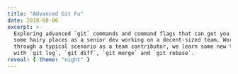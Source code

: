 ```yaml
---
title: "Advanced Git Fu"
date: 2018-08-06
excerpt: >-
  Exploring advanced `git` commands and command flags that can get you out of
  some hairy places as a senior dev working on a decent-sized team. Working
  through a typical scenario as a team contributor, we learn some new tricks
  with `git log`, `git diff`, `git merge` and `git rebase`.
reveal: { theme: "night" }
---
```

<script type="text/template">

# Advanced Git Fu
## The Learning Continues

----

{% include aside.img.html
  src="https://gravatar.com/avatar/ece1d171f07e8c58d191a938e249d885?s=700"
%}

## Who is this guy?

### David Rogers AKA _"AL the X"_

- [`linkedin.com/in/althex`](https://linkedin.com/in/althex)
- [`github.com/al-the-x`](https://github.com/al-the-x)
- [`twitter.com/al_the_x`](https://twitter.com/al_the_x)

----

### Tell 'em what you're gonna tell 'em.

1. A quick review of the commands we're all familiar with.
2. An example of how to use them (perhaps differently) day-to-day on a large project.
3. A scenario where something goes kinda bad and we fix it.
4. What happens to _other_ contributors _after_ we fix it.
5. How we could have prevented that mess in the first place.

----

## This is an _interactive_ session...

### Please interrupt. Please ask questions.

#### Save Q's about what preso tools I'm using until after...

----

{% include aside.img.html pull="right"
  src="stack-overflow-frequent-git-questions.png"
%}

### Caveat: `git` is a _command line tool_

- Slick GUIs make the most common tasks easier
  _but hide advanced bits_
- Most devs don't try learning a thing
  _until they need to know it_
- The instruction manual is hard to use, harder to search

----

### A moment about that manual...

- Check the `man` pages, Luke!
  - `git help <command>`
  - `git <command> --help`
  - `q` to "quit", `?` for help
- Quick refresher: `git <command> -h`
- Not _everything_ is in the `man` pages, though... :(
- You can't ask a `man` page a question...<br>
  ...but see https://git-scm.com/docs/ instead!

----

# Chapter 1:
## In which some familiar commands learn some new tricks...

----

{% include aside.asciicast.html
    src="git-status-add-commit.cast"
%}

### Boring everyday usage...

- `git status` -- what has changed since I last committed changes?
- `git add <path>` -- stage changes ready for commit
- `git commit` -- record staged changes

----

{% include aside.asciicast.html
    src="git-status-add-patch.cast"
%}

### Command flag awesomeness!

- `git status --short` -- less boilerplate, more signal, less noise
- `git add --patch` -- stage one "hunk" at a time interactively <br>
  try `e`(dit) mode!
- `git config --global core.editor <not-vim>`

----

{% include aside.asciicast.html
  src="git-patch-happy.cast"
  pull="right"
%}

### Get your `--patch` on!

- `git add --patch` -- add hunks to the stage
- `git checkout --patch` -- discard hunks
- `git reset --patch` -- remove hunks from the stage
- `git stash --patch` -- _stash_ selected hunks

----

{% include aside.asciicast.html
  src="git-aliases.cast"
%}

### Make your own `git` commands!

```sh
git config --set alias.<alias-name> '<alias-value>'
```

```sh
$> git config alias.st 'status --short'

$> git config alias.aliases \
  '!git config --get-regexp "alias"'

$> git config alias.branches \
  '!git for-each-ref refs/heads \
      --format="%(refname:short)"'
```

More examples: <br> https://github.com/al-the-x/dotfiles/

----

## Funny `git log` tricks!

### Who needs a GUI anyway?

----

{% include aside.asciicast.html
  src="git-log-output.cast"
  pull="left"
%}

- Display commits as a tree with <br>
  - `--oneline` -- single line output
  - `--graph` -- dots and lines
  - `--decorate` -- branch and tag names
- Include `--all` references to _taste the rainbow!_
- Quick peek at what changed in each commit with `--stat`

----

# Chapter 2

## In which we royally screw something up...

----

{% include aside.asciicast.html
  src="git-scenario-1-setup.cast"
%}

### Real-world Scenario

- I'm working on a new feature for our product.
- I created a feature branch based on `master`
- I pushed my branch to GitHub and [opened a Pull Request (PR)](https://guides.github.com/introduction/flow)
- I can't automatically merge the PR because of _merge conflicts!_

----

### Do The Most Obvious Thing.

![Advice on resolving conflicts as displayed on the GitHub Pull Request](https://help.github.com/assets/images/help/pull_requests/merge_conflict_error_on_github.png)

> I should back-merge `master` into my branch! <br> GitHub even told me so!

----

{% include aside.asciicast.html
  src="git-pull-conflict.cast"
%}

### How do I do that?

Unfortunately, `git pull origin master` into my branch generates a confusing "update on delete" conflict...

Abort! Abort!

----

{% include aside.asciicast.html
  src="git-log-left.cast"
%}

### What did _they_ do?

Check the commits in `master` that I'm missing in my branch:

- `HEAD` is short-hand for "wherever you are now"
- `--oneline` shortens the commit hash and message to _one line_
- `--stat` shows a "diffstat" of each commit

----

{% include aside.asciicast.html
  pull="right"
  src="git-log-right.cast"
%}

### What did _I_ do?

Check the commits from _my branch_ missing from `origin/master` for comparison:

- `HEAD..origin/master`
- `origin/master..HEAD`

There's my file getting _deleted!_

----

### Aside: What's with the dots?

`branch-A..branch-B` -- commits in `branch-A` that are **NOT** in `branch-B`

- shorthand version of `branch-B ^branch-A` (because shell escaping)
- omitting a branch implies `HEAD` so `branch-A..` _equals_ `branch-A..HEAD`
- `--reverse` shows the _commits_ in chronological order

#### Not to be confused with!

`branch-A...branch-B` -- commits in _either_ `branch-A` _or_ `branch-B`
  that <br>  _are not shared_... Very confusing without `--graph --left-right`, TBH.

----

## Back to the hunt!

----

{% include aside.asciicast.html
  src="git-log-filename.cast"
%}

### How can I find _that_ change?

I can use filter `git log` by filename to see changes to _that file._

- use `--full-diff` to see _other files changed_
- use `-<N> --skip <M>` to zoom in on one
- use `--patch` to see the diff for each commit

----

{% include aside.img.html
  src="https://imgs.xkcd.com/comics/regular_expressions.png"
  pull="right"
%}

#### So what if that didn't work?

I can _search_ for changes with... <br> _Regular Expressions!_

- use `-G <some-pattern>` to search for _code changes_ by pattern
- use `--full-diff` to show _all changes_ in each matched commit
- use `--patch-with-stat` to show the diff _and_ diffstat

----

{% include aside.asciicast.html
  src="git-log-pattern.cast"
%}

### By the power of _Regular Expressions!_

I discover that my missing file was _renamed across two commits!_

1. `path/to/file.ext` was _deleted_
2. `some/other/path/to/file.ext` was _added_

But they don't look completely the same, either...

----

### The power of `git diff`...

`git diff` can compare _any two objects_ you can name: files, paths, commits.
It can even compare files that aren't in source control.

- `<commit>` can be described by its short or long hash
- `<commit>^` describes the _parent_ of `<commit>`
- `<commit>~<N>` describes `<N>` commits _prior to_ `<commit>`
- `<commit>:<path>` describes the state of `<path>` _at_ `<commit>`

----
<!-- .slide: style="font-size: 90%" -->

{% include aside.asciicast.html
  src="git-diff-paths.cast"
%}

### How do I compare two files _across time?_

- `some/other/path/to/file.ext` was added in commit `abcdef123`
- `path/to/file.ext` was _deleted_ in the _previous_ commit: `abcdef123^`
- `abcdef123~2:path/to/file.ext` describes it _before the delete_
- use `-b` to ignore whitespace changes

Now we know how to integrate the changes in `master` into our branch!

----

# Chapter 3

## In which we try to fix this unholy mess...

----

## How do I _fix_ this?

1. Make _our branch_ look like `master` _before_ merging with a rename.
2. Use a different _merge strategy_... and a little rebasing.
3. Update the upstream branch in the remote... forcibly.

----

{% include aside.asciicast.html
  src="git-mv-merge.cast"
  pull="right"
%}

### The Imitation Game

- use `git mv` to relocate our file to match the location in `master`
- use `git commit` to add the relocation to our branch
- use `git merge -s resolve` to try a _different_ "merge strategy"

Check the results, though... Let's try something different.

----

{% include aside.asciicast.html
  src="git-rebase-interactive.cast"
%}

#### The case for `git rebase`...

- `git rebase --interactive` edits a list of "todos" for each commit
- rearrange the commits so the "rename only" commit is first (bottom)
- bonus: `git rebase` also accepts `--strategy` (`-s`)

Well, sometimes you have to deal with conflicts in life.

----

{% include aside.img.html
  src="http://meldmerge.org/images/meld-merge-full.png"
%}

#### `git mergetool` to the rescue!

- The default is `vimdiff` of course... Gotcha again!
- Use one of the GUIs with `--tool`; `--tool-help` lists available
  - OSX: `opendiff` via XCode
  - Linux: [`meld`](http://meldmerge.org/), `vimdiff3`!!
  - Win: [`codecompare` ($$)](https://www.devart.com/codecompare/), ...

----

# Chapter 4

## In which _everyone else_ is royally screwed and we help them fix it...

----

{% include aside.asciicast.html
  src="git-branch-diverged.cast"
%}

### What could go wrong?

- `git` tracks commits by hash _only_: different hash, different commit
- `git rebase` alters the hash of _every downstream commit_.
- `git pull` generates a big mess... even `--rebase` can't help us!

Remember: `git reset --merge` or `git rebase --abort`

----

### Time for my _FINAL FORM!!_

- `git rebase <upstream> <branch>`
  - finds where `<upstream>` and `<branch>` diverged
  - reapplies commits missing from `<upstream>` _as_ `<branch>`
  - great for "catching up" a topic branch!
- `git rebase --onto <base> <upstream> <branch>`
  - checks out `<base>`
  - re-applies `<branch>` _back to but not including_ `<upstream>`
  - perfect for resolving "branches diverged" problems!

----

### Yeah, but... Example?

{% include aside.asciicast.html
  src="git-rebase-onto.cast"
%}

- we want to apply our work `--onto origin/branch-A`
- we can use `git log` to find the range of commits to include
- we apply those commits (using shorthand) via `git rebase`
- we have to `push --force` our branch once it looks right

----

# Chapter 5

## In which we discuss how we could have avoided this all in the first place...

----

### 1. Make _ATOMIC_ commits.

- Don't rename a file AND refactor in the same commit.
- _Definitely_ don't rename a file or folder and commit the deletion and the
  addition across 2 or more commits.
- Make _minimal_ changes to a file that you move or rename.

----

### 2. Don't `merge` unless fast-forwarding.

- Remember: `git pull` is `git fetch && git merge` (unless you set `pull.rebase true`).
- Set `merge.ff only` to ensure that `git pull` only works for fast-forward (clean) merges.
- Only `pull` your _shared_ branches: `master`, `develop`, `production`

----

### 3. Don't share feature branches, if possible.

- Relying on another branch makes `rebase` scary and harder than it has to be.
- Consider separate "topic" branches that can merge into mainline cleanly.
- Talk to me if this sounds really hard for your team.

----

### 4. Communicate!

- When _considering_ refactoring, renaming, or generally rennovating, tell your
  team about it _in advance_. Ask for anyone who might also touch that code.
- Keep the refactor small and _atomic_, separate from functionality changes.

----

### Tell 'em what ya told 'em.

- `git log` is more useful than you can imagine
- `git rebase` is your friend
- keep refactors _atomic_
- `vim` is not a trap

----


</script>
